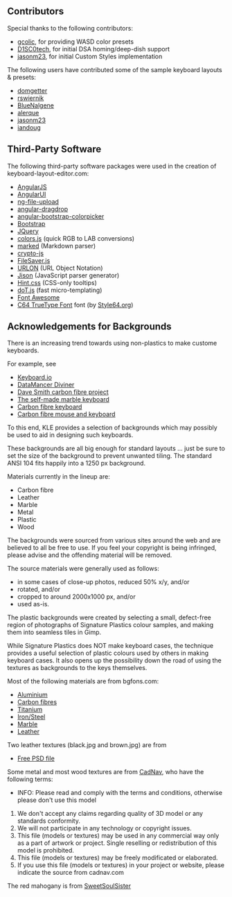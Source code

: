 Contributors
------------
Special thanks to the following contributors:
* [gcolic](https://github.com/gcollic), for providing WASD color presets
* [D1SC0tech](https://github.com/D1SC0tech), for initial DSA homing/deep-dish support
* [jasonm23](https://github.com/jasonm23), for initial Custom Styles implementation

The following users have contributed some of the sample keyboard layouts & presets:
* [domgetter](https://github.com/domgetter)
* [rswiernik](https://github.com/rswiernik)
* [BlueNalgene](https://github.com/BlueNalgene)
* [alerque](https://github.com/alerque)
* [jasonm23](https://github.com/jasonm23)
* [iandoug](http://iandoug.com/?p=64)

Third-Party Software
--------------------
The following third-party software packages were used in the creation of keyboard-layout-editor.com:
* [AngularJS](https://angularjs.org/)
* [AngularUI](https://angular-ui.github.io/)
* [ng-file-upload](https://github.com/danialfarid/ng-file-upload)
* [angular-dragdrop](https://github.com/angular-dragdrop/angular-dragdrop)
* [angular-bootstrap-colorpicker](https://github.com/buberdds/angular-bootstrap-colorpicker)
* [Bootstrap](http://getbootstrap.com/)
* [JQuery](https://jquery.com/)
* [colors.js](https://gist.github.com/mikelikespie/641528) (quick RGB to LAB conversions)
* [marked](https://github.com/chjj/marked) (Markdown parser)
* [crypto-js](https://code.google.com/p/crypto-js/) 
* [FileSaver.js](https://github.com/eligrey/FileSaver.js)
* [URLON](https://github.com/vjeux/URLON) (URL Object Notation)
* [Jison](http://zaach.github.io/jison/) (JavaScript parser generator)
* [Hint.css](http://kushagragour.in/lab/hint/) (CSS-only tooltips)
* [doT.js](http://olado.github.io/doT/) (fast micro-templating)
* [Font Awesome](http://fortawesome.github.io/Font-Awesome/)
* [C64 TrueType Font](http://style64.org/c64-truetype) font (by [Style64.org](https://www.style64.org))

Acknowledgements for Backgrounds
--------------------------------
There is an increasing trend towards using non-plastics to make custome keyboards.

For example, see
* [Keyboard.io](http://shop.keyboard.io/)
* [DataMancer Diviner](http://www.datamancer.com/cart/the-diviner-keyboard-p-204.html)
* [Dave Smith carbon fibre project](http://linustechtips.com/main/topic/410454-a-keyboard-build-log-by-davsmith4/)
* [The self-made marble keyboard](http://www.thiemo.net/misc/kezboard/)
* [Carbon fibre keyboard](http://i.imgur.com/yPbsLjy.jpg)
* [Carbon fibre mouse and keyboard](http://themodzoo.com/forum/index.php/topic/280-diy-mod-guide-di-noc-carbon-fiber-gaming-mouse/)

To this end, KLE provides a selection of backgrounds which may possibly be used to aid in designing such keyboards.

These backgrounds are all big enough for standard layouts ... just be sure to set the size of the background 
to prevent unwanted tiling. The standard ANSI 104 fits happily into a 1250 px background.

Materials currently in the lineup are:

* Carbon fibre
* Leather
* Marble
* Metal
* Plastic
* Wood

The backgrounds were sourced from various sites around the web and are believed to all be
free to use. If you feel your copyright is being infringed, please advise and the offending 
material will be removed.

The source materials were generally used as follows:
*   in some cases of close-up photos, reduced 50% x/y, and/or
*   rotated, and/or
* cropped to around 2000x1000 px, and/or 
* used as-is.
 

The plastic backgrounds were created by selecting a small, defect-free region of photographs of Signature Plastics colour
samples, and making them into seamless tiles in Gimp. 

While Signature Plastics does NOT make keyboard cases, the technique provides a useful selection of 
plastic colours used by others in making keyboard cases. It also opens up the possibility down the 
road of using the textures as backgrounds to the keys themselves.


Most of the following materials are from bgfons.com:
* [Aluminium](http://bgfons.com/img/materials/aluminum)
* [Carbon fibres](http://bgfons.com/img/materials/carbon)
* [Titanium](http://bgfons.com/img/materials/titanium)
* [Iron/Steel](http://bgfons.com/img/materials/iron)
* [Marble](http://bgfons.com/img/materials/marble)
* [Leather](http://bgfons.com/img/materials/leather)

Two leather textures (black.jpg and brown.jpg) are from 
* [Free PSD file](http://freepsdfiles.net/backgrounds/4-free-leather-textures)

Some metal and most wood textures are from [CadNav](http://www.cadnav.com/), who have the following terms:

* INFO: Please read and comply with the terms and conditions, otherwise please don't use this model

1. We don't accept any claims regarding quality of 3D model or any standards conformity.
2. We will not participate in any technology or copyright issues.
3. This file (models or textures) may be used in any commercial way only as a part of artwork or project. Single reselling or redistribution of this model is prohibited.  
4. This file (models or textures) may be freely modificated or elaborated. 
5. If you use this file (models or textures) in your project or website, please indicate the source from cadnav.com


The red mahogany is from [SweetSoulSister](http://sweetsoulsister.deviantart.com/art/Red-Mahogany-Wood-Texture-146083467)


